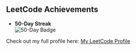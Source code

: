 ## LeetCode Achievements  

- **50-Day Streak**  
  ![50-Day Badge](https://leetcode.com/medal/?showImg=0&id=7894175&isLevel=false)  

Check out my full profile here: [My LeetCode Profile](https://leetcode.com/u/CKpn7XWKGi/)
